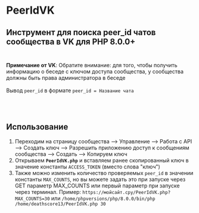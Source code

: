 # PeerIdVK
## Инструмент для поиска peer_id чатов сообщества в VK для PHP 8.0.0+<br><br>

**Примечание от VK**: Обратите внимание: для того, чтобы получить информацию о беседе с ключом доступа сообщества, у сообщества должны быть права администратора в беседе<br><br>
Вывод `peer_id` в формате `peer_id = Название чата`

<br><br>
## Использование
1. Переходим на страницу сообщества --> Управление --> Работа с API --> Создать ключ --> Разрешить приложению доступ к сообщениям сообщества --> Создать --> Копируем ключ
2. Открываем **`PeerIdVK.php`** и вставляем ранее скопированный ключ в значение константы `ACCESS_TOKEN` (вместо слова "ключ")
3. Также можно изменить количество проверяемых `peer_id` в значении константы `MAX_COUNTS`, но вы можете задать это при запуске через GET параметр MAX_COUNTS или первый параметр при запуске через терминал. Пример: `https://мойсайт.сру/PeerIdVK.php?MAX_COUNTS=30` или `/home/phpversions/php/8.0.0/bin/php /home/deathscore13/PeerIdVK.php 30`
